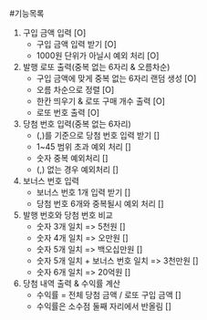 #기능목록
1. 구입 금액 입력 [O]
    - 구입 금액 입력 받기 [O]
    - 1000원 단위가 아닐시 예외 처리 [O]
2. 발행 로또 출력(중복 없는 6자리 & 오름차순)
   - 구입 금액에 맞게 중복 없는 6자리 랜덤 생성 [O]
   - 오름 차순으로 정렬 [O]
   - 한칸 띄우기 & 로또 구매 개수 출력 [O]
   - 로또 번호 출력 [O]
3. 당첨 번호 입력(중복 없는 6자리)
    - (,)를 기준으로 당첨 번호 입력 받기 []
    - 1~45 범위 초과 예외 처리 []
    - 숫자 중복 예외처리 []
    - (,) 없는 경우 예외처리 []
4. 보너스 번호 입력
    - 보너스 번호 1개 입력 받기 []
    - 당첨 번호 6개와 중복될시 예외 처리 []
5. 발행 번호와 당첨 번호 비교
    - 숫자 3개 일치 => 5천원 []
    - 숫자 4개 일치 => 오만원 []
    - 숫자 5개 일치 => 백오십만원 []
    - 숫자 5개 일치 + 보너스 번호 일치 => 3천만원 []
    - 숫자 6개 일치 => 20억원 []
6. 당첨 내역 출력 & 수익률 계산
    - 수익률 = 전체 당첨 금액 / 로또 구입 금액 []
    - 수익률은 소수점 둘째 자리에서 반올림 []
   




